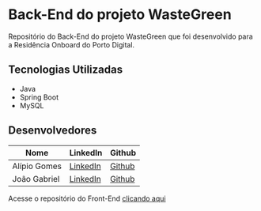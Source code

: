 # Back-End do projeto WasteGreen
Repositório do Back-End do projeto WasteGreen que foi desenvolvido para a Residência Onboard do Porto Digital. 

## Tecnologias Utilizadas
- Java
- Spring Boot
- MySQL
## Desenvolvedores

| Nome | LinkedIn | Github |
|--|--|--|
|Alípio Gomes|[LinkedIn](https://www.linkedin.com/in/alipio-gomes-sf/)|[Github](https://github.com/AlipioGSF)
|João Gabriel|[LinkedIn](https://www.linkedin.com/in/jo%C3%A3o-gabriel-7211bb15b/)|[Github](https://github.com/TalduJoaozin)


Acesse o repositório do Front-End [clicando aqui](https://github.com/IgorRS-2302/projeto-residencia)
